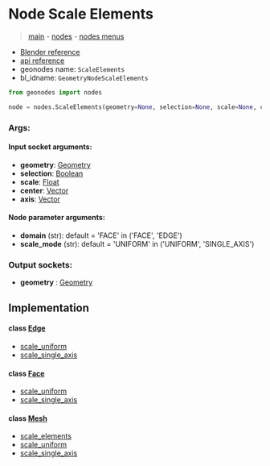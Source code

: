# Node Scale Elements

> [main](../structure.md) - [nodes](nodes.md) - [nodes menus](nodes_menus.md)

- [Blender reference](https://docs.blender.org/manual/en/latest/modeling/geometry_nodes/mesh/scale_elements.html)
- [api reference](https://docs.blender.org/api/current/bpy.types.GeometryNodeScaleElements.html)
- geonodes name: `ScaleElements`
- bl_idname: `GeometryNodeScaleElements`

```python
from geonodes import nodes

node = nodes.ScaleElements(geometry=None, selection=None, scale=None, center=None, axis=None, domain='FACE', scale_mode='UNIFORM')
```

### Args:

#### Input socket arguments:

- **geometry**: [Geometry](Geometry.md)
- **selection**: [Boolean](Boolean.md)
- **scale**: [Float](Float.md)
- **center**: [Vector](Vector.md)
- **axis**: [Vector](Vector.md)

#### Node parameter arguments:

- **domain** (str): default = 'FACE' in ('FACE', 'EDGE')
- **scale_mode** (str): default = 'UNIFORM' in ('UNIFORM', 'SINGLE_AXIS')

### Output sockets:

- **geometry** : [Geometry](Geometry.md)

## Implementation

#### class [Edge](Edge.md)

 - [scale_uniform](Edge.md#scale_uniform)
 - [scale_single_axis](Edge.md#scale_single_axis)
#### class [Face](Face.md)

 - [scale_uniform](Face.md#scale_uniform)
 - [scale_single_axis](Face.md#scale_single_axis)
#### class [Mesh](Mesh.md)

 - [scale_elements](Mesh.md#scale_elements)
 - [scale_uniform](Mesh.md#scale_uniform)
 - [scale_single_axis](Mesh.md#scale_single_axis)
